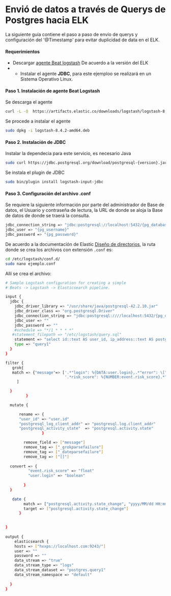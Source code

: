 # Envió de datos a través de Querys de Postgres hacia ELK

La siguiente guía contiene el paso a paso de envío de querys y configuración del '@Timestamp' para evitar duplicidad de data en el ELK.

#### Requerimientos

- Descargar [agente Beat logstash](https://www.elastic.co/es/downloads/past-releases#elastic-agent) De acuerdo a la versión del ELK
- - Instalar el agente **JDBC**, para este ejemploo se realizará en un Sistema Operativo Linux.

#### Paso 1. Instalación de agente Beat Logstash
Se descarga el agente  
```bash
curl -L -O  https://artifacts.elastic.co/downloads/logstash/logstash-8.6.1-amd64.deb
```
Se procede a instalar el agente

```bash
sudo dpkg -i logstash-8.4.2-amd64.deb
```


#### Paso 2. Instalación de JDBC 

Instalar la dependecia para este servicio, es necesario Java

```bash
sudo curl https://jdbc.postgresql.org/download/postgresql-{version}.jar -o /usr/share/logstash/logstash-core/lib/jars/postgresql-jdbc.jar
```

Se instala el plugin de JDBC 
```bash
sudo bin/plugin install logstash-input-jdbc
```

#### Paso 3. Configuración del archivo .conf

Se requiere la siguiente información por parte del administrador de Base de datos, el Usuario y contraseña de lectura, la URL de donde se aloja la Base de datos de donde se traerá la consulta.

```bash
jdbc_connection_string => "jdbc:postgresql://localhost:5432/{pg_database}"
jdbc_user => "{pg_username}"
jdbc_password => "{pg_password}"
```

De acuerdo a la documentación de Elastic [Diseño de directorios](https://www.elastic.co/guide/en/logstash/current/dir-layout.html), la ruta donde se crea los archivos con extensión `.conf` es:

```bash
cd /etc/logstash/conf.d/ 
sudo nano ejemplo.conf
```
Allí se crea el archivo:

```bash
# Sample Logstash configuration for creating a simple
# Beats -> Logstash -> Elasticsearch pipeline.

input {
  jdbc {
    jdbc_driver_library => "/usr/share/java/postgresql-42.2.10.jar"
    jdbc_driver_class => "org.postgresql.Driver"
    jdbc_connection_string => "jdbc:postgresql:////localhost:5432/{pg_database}"
    jdbc_user => ""
    jdbc_password => ""
    #schedule => "*/1 * * * *"
   #statement_filepath => "/etc/logstash/query.sql"
    statement => "select id::text AS user_id, ip_address::text AS postgresql_log_client_addr, time::timestamp AT TIME ZONE 'America/bogota' AS postgresql_log_session_start_time, boleanos::bool AS postgresql_activity_state, data::text AS message from * where time >= '2022¿3-01-30' and time >:sql_last_value order by updated_at desc;"
    type => "query1"
  }
}

filter {
   grok{
   match => {"message"=> ['.*"login": %{DATA:user.login},.*"error": \["%{DATA:error.code}"\].*',
                          '.*risk_score": %{NUMBER:event.risk_score}.*"time2": "%{TIMESTAMP_ISO8601:postgresql.activity.state_change}.*'
     ]

  }
         }

  mutate {

      rename => {
      "user_id" => "user.id"    
      "postgresql_log_client_addr" => "postgresql.log.client_addr"        
      "postgresql_activity_state"  => "postgresql.activity.state"
                }

        remove_field => ["message"]
        remove_tag => ["_grokparsefailure"]	
        remove_tag => ["_dateparsefailure"]
        remove_tag => ["[]"]       
    
  convert => {
          "event.risk_score" => "float"          
          "user.login" => "boolean"
          
        }  
  }

   date {
        match => ["postgresql.activity.state_change", "yyyy/MM/dd HH:mm:ss Z", "ISO8601"]
        target => ["postgresql.activity.state_change"]
      }
 

}
 
output {
    elasticsearch {
    hosts => ["hxxps://localhost.com:9243/"]
    user => ""
    password => ""
    data_stream => "true"
    data_stream_type => "logs"
    data_stream_dataset => "postgres.query1"
    data_stream_namespace => "default"       
   
  }
}

```

